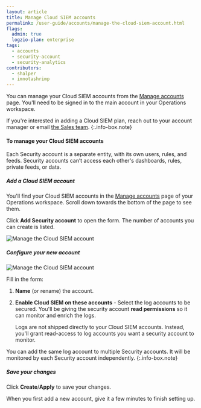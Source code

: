 ```yaml
---
layout: article
title: Manage Cloud SIEM accounts
permalink: /user-guide/accounts/manage-the-cloud-siem-account.html
flags:
  admin: true
  logzio-plan: enterprise
tags:
  - accounts
  - security-account
  - security-analytics
contributors:
  - shalper
  - imnotashrimp
---
```


You can manage your Cloud SIEM accounts
from the [Manage accounts](https://app.logz.io/#/dashboard/settings/manage-accounts) page.
You'll need to be signed in to the main account in your Operations workspace.

If you're interested in adding a Cloud SIEM plan,
reach out to your account manager
or email [the Sales team](mailto:sales@logz.io).
{:.info-box.note}

#### To manage your Cloud SIEM accounts

Each Security account is a separate entity, with its own users, rules, and feeds.
Security accounts can’t access each other's dashboards, rules, private feeds, or data.


<div class="tasklist">

##### Add a Cloud SIEM account

You'll find your Cloud SIEM accounts
in the [Manage accounts](https://app.logz.io/#/dashboard/settings/manage-accounts) page
of your Operations workspace. Scroll down towards the bottom of the page to see them.

Click **Add Security account** to open the form.
The number of accounts you can create is listed.

![Manage the Cloud SIEM account](https://dytvr9ot2sszz.cloudfront.net/logz-docs/accounts/add-security-account.png)


##### Configure your new account

![Manage the Cloud SIEM account](https://dytvr9ot2sszz.cloudfront.net/logz-docs/accounts/add-security-accounts.png)


Fill in the form:

1. **Name** (or rename) the account.
2. **Enable Cloud SIEM on these accounts** - Select the log accounts to be secured. You'll be giving the security account **read permissions** so it can monitor and enrich the logs.

    Logs are not shipped directly to your Cloud SIEM accounts. Instead, you'll grant read-access to log accounts you want a security account to monitor.

  You can add the same log account to multiple Security accounts. It will be monitored by each Security account independently.
  {:.info-box.note}


##### Save your changes

Click **Create**/**Apply** to save your changes.

When you first add a new account, give it a few minutes to finish setting up.

</div>
